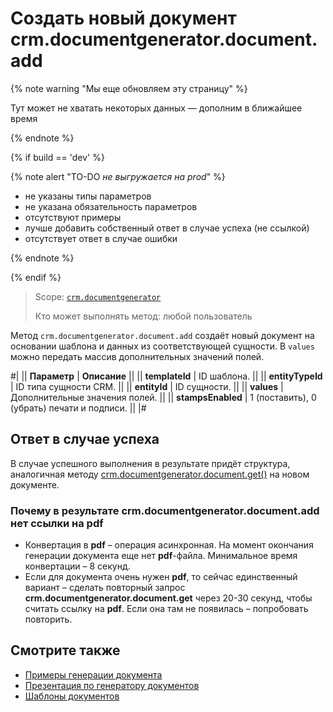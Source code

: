 # Создать новый документ crm.documentgenerator.document.add

{% note warning "Мы еще обновляем эту страницу" %}

Тут может не хватать некоторых данных — дополним в ближайшее время

{% endnote %}

{% if build == 'dev' %}

{% note alert "TO-DO _не выгружается на prod_" %}

- не указаны типы параметров
- не указана обязательность параметров
- отсутствуют примеры
- лучше добавить собственный ответ в случае успеха (не ссылкой)
- отсутствует ответ в случае ошибки

{% endnote %}

{% endif %}

> Scope: [`crm.documentgenerator`](../../../scopes/permissions.md)
>
> Кто может выполнять метод: любой пользователь

Метод `crm.documentgenerator.document.add` создаёт новый документ на основании шаблона и данных из соответствующей сущности. В `values` можно передать массив дополнительных значений полей. 

#|
|| **Параметр** | **Описание** ||
|| **templateId** | ID шаблона. ||
|| **entityTypeId** | ID типа сущности CRM. ||
|| **entityId** | ID сущности. ||
|| **values** | Дополнительные значения полей. ||
|| **stampsEnabled** | 1 (поставить), 0 (убрать) печати и подписи. ||
|#

## Ответ в случае успеха

В случае успешного выполнения в результате придёт структура, аналогичная методу [crm.documentgenerator.document.get()](./crm-document-generator-document-get.md) на новом документе.

### Почему в результате **crm.documentgenerator.document.add** нет ссылки на **pdf**

- Конвертация в **pdf** – операция асинхронная. На момент окончания генерации документа еще нет **pdf**-файла. Минимальное время конвертации – 8 секунд.
- Если для документа очень нужен **pdf**, то сейчас единственный вариант – сделать повторный запрос **crm.documentgenerator.document.get** через 20-30 секунд, чтобы считать ссылку на **pdf**. Если она там не появилась – попробовать повторить.

## Смотрите также

- [Примеры генерации документа](../../../document-generator/examples/index.md)
- [Презентация по генератору документов](https://dev.1c-bitrix.ru/upload/doc_gen_04_10_2019.pdf)
- [Шаблоны документов](https://helpdesk.bitrix24.ru/open/7622241/)